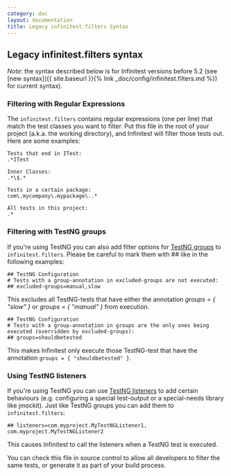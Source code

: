 ```yaml
---
category: doc
layout: documentation
title: Legacy infinitest.filters Syntax
---
```



## Legacy infinitest.filters syntax 

*Note*: the syntax described below is for Infinitest versions before 5.2 (see [new syntax]({{ site.baseurl }}{% link _doc/config/infinitest.filters.md %}) for current syntax).

### Filtering with Regular Expressions

The `infinitest.filters` contains regular expressions (one per line) that match the test classes you want to filter. Put this file in the root of your project (a.k.a. the working directory), and Infinitest will filter those tests out. Here are some examples:

    Tests that end in ITest:
    .*ITest
    
    Inner Classes:
    .*\$.*
    
    Tests in a certain package:
    com\.mycompany\.mypackage\..*
    
    All tests in this project:
    .*

### Filtering with TestNG groups

If you're using TestNG you can also add filter options for [TestNG groups](http://testng.org/doc/documentation-main.html#test-groups) to `infinitest.filters`. Please be careful to mark them with ## like in the following examples:

    ## TestNG Configuration
    # Tests with a group-annotation in excluded-groups are not executed:
    ## excluded-groups=manual,slow

This excludes all TestNG-tests that have either the annotation *groups = { "slow" }* or *groups = { "manual" }* from execution.

    ## TestNG Configuration
    # Tests with a group-annotation in groups are the only ones being executed (overridden by excluded-groups):
    ## groups=shouldbetested

This makes Infinitest only execute those TestNG-test that have the annotation `groups = { "shouldbetested" }`.

### Using TestNG listeners

If you're using TestNG you can use [TestNG listeners](http://testng.org/doc/documentation-main.html#testng-listeners) to add certain behaviours (e.g. configuring a special test-output or a special-needs library like jmockit). Just like TestNG groups you can add them to `infinitest.filters`:

    ## listeners=com.myproject.MyTestNGListener1, com.myproject.MyTestNGListener2

This causes Infinitest to call the listeners when a TestNG test is executed.

You can check this file in source control to allow all developers to filter the same tests, or generate it as part of your build process.

